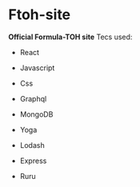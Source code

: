 # Ftoh-site

**Official Formula-TOH site**
Tecs used:
- React
- Javascript
- Css

- Graphql
- MongoDB
- Yoga
- Lodash
- Express
- Ruru
